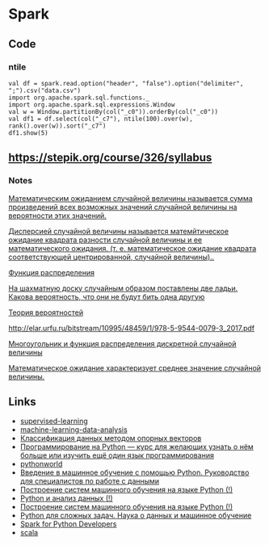 # Spark

## Code

### ntile

```
val df = spark.read.option("header", "false").option("delimiter", ";").csv("data.csv")
import org.apache.spark.sql.functions._
import org.apache.spark.sql.expressions.Window
val w = Window.partitionBy(col("_c0")).orderBy(col("_c0"))
val df1 = df.select(col("_c7"), ntile(100).over(w), rank().over(w)).sort("_c7")
df1.show(5)
```

## https://stepik.org/course/326/syllabus
### Notes

[Математическим ожиданием случайной величины называется сумма произведений всех возможных значений случайной величины на вероятности этих значений.](http://sernam.ru/book_tp.php?id=21)

[Дисперсией случайной величины  называется матемйтическое ожидание квадрата разности случайной величины  и ее математического ожидания.
(т. е. математическое ожидание квадрата соответствующей центрированной, случайной величины)..](http://edu.sernam.ru/book_p_math2.php?id=151)

[Функция распределения](http://sernam.ru/book_tp.php?id=17)

[На шахматную доску случайным образом поставлены две ладьи. Какова вероятность, что они не будут бить одна другую](https://www.matburo.ru/ex_tv.php?p2=klass4)

[Теория вероятностей](http://hijos.ru/izuchenie-matematiki/algebra-11-klass/6-teoriya-veroyatnosti/) 

http://elar.urfu.ru/bitstream/10995/48459/1/978-5-9544-0079-3_2017.pdf

[Многоугольник и функция распределения дискретной случайной величины](http://mathprofi.ru/funkcia_raspredeleniya_dsv.html)

[Математическое ожидание характеризует среднее значение случайной величины.](https://studfiles.net/preview/1438520/)

## Links

* [supervised-learning](https://ru.coursera.org/learn/supervised-learning/)
* [machine-learning-data-analysis](https://ru.coursera.org/specializations/machine-learning-data-analysis)
* [Классификация данных методом опорных векторов](https://habrahabr.ru/post/105220/)
* [Программирование на Python — курс для желающих узнать о нём больше или изучить ещё один язык программирования](https://habrahabr.ru/company/spbau/blog/280426/)
* [pythonworld](https://pythonworld.ru/kursy/free.html)
* [Введение в машинное обучение с помощью Python. Руководство для специалистов по работе с данными](http://www.ozon.ru/context/detail/id/140891479/)
* [Построение систем машинного обучения на языке Python (!)](http://www.ozon.ru/context/detail/id/33850948/)
* [Python и анализ данных (!)](http://www.ozon.ru/context/detail/id/139599513/)
* [Построение систем машинного обучения на языке Python (!)](http://www.ozon.ru/context/detail/id/139907968/)
* [Python для сложных задач. Наука о данных и машинное обучение](http://www.ozon.ru/context/detail/id/142007330/)
* [Spark for Python Developers](http://www.ozon.ru/context/detail/id/135288375/)
* [scala](https://ru.coursera.org/specializations/scala)
